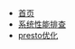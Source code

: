 <!-- docs/_sidebar.md -->

* [首页](README.md)
* [系统性能排查](tuning/system_performance_debug.md)
* [presto优化](tuning/presto_optimse.md)


